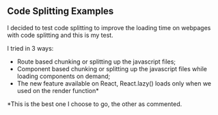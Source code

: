 ## Code Splitting Examples

I decided to test code splitting to improve the loading time on webpages with code splitting and this is my test.

I tried in 3 ways: 
- Route based chunking or splitting up the javascript files;
- Component based chunking or splitting up the javascript files while loading components on demand;
- The new feature available on React, React.lazy() loads only when we used on the render function*

*This is the best one I choose to go, the other as commented.
